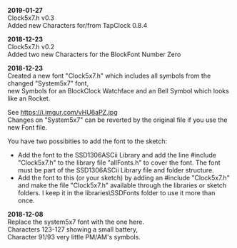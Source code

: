 **2019-01-27**  
Clock5x7.h v0.3  
Added new Characters for/from TapClock 0.8.4
  
**2018-12-23**  
Clock5x7.h v0.2  
Added two new Characters for the BlockFont Number Zero  
  
**2018-12-23**  
Created a new font "Clock5x7.h" which includes all symbols from the changed "System5x7" font,  
new Symbols for an BlockClock Watchface and an Bell Symbol which looks like an Rocket.  

See https://i.imgur.com/vHU6aPZ.jpg  
Changes on "System5x7" can be reverted by the original file if you use the new Font file.  
  
You have two possibities to add the font to the sketch:
* Add the font to the SSD1306ASCii Library and add the line #include "Clock5x7.h" to the library file "allFonts.h" to cover the font. The font must be part of the SSD1306ASCii Library file and folder structure.
* Add the font to this (or your sketch) by adding an #include "Clock5x7.h" and make the file "Clock5x7.h" available through the libraries or sketch folders.  I keep it in the libraries\SSDFonts folder to use it more than once.

**2018-12-08**  
Replace the system5x7 font with the one here.  
Characters 123-127 showing a small battery,  
Character 91/93 very little PM/AM's symbols.
